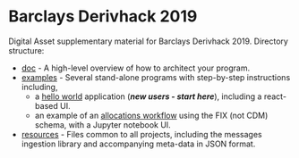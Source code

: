 # Barclays Derivhack 2019

Digital Asset supplementary material for Barclays Derivhack 2019. Directory structure:

* [doc](./doc/README.md) - A high-level overview of how to architect your program.
* [examples](./examples) - Several stand-alone programs with step-by-step instructions including,
  - a [hello world](./examples/hellocdm) application (***new users - start here***), including a react-based UI.
  - an example of an [allocations workflow](./examples/fixnotebook) using the FIX (not CDM) schema, with a Jupyter notebook UI.
* [resources](./resources) - Files common to all projects, including the messages ingestion library and accompanying meta-data in JSON format.
